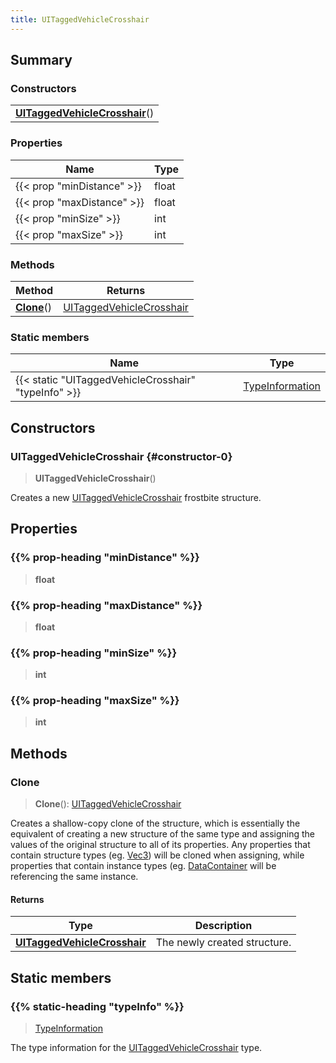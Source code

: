 ```yaml
---
title: UITaggedVehicleCrosshair
---
```



## Summary
### Constructors
| |
| ----------- |
| **[UITaggedVehicleCrosshair](#constructor-0)**() |

### Properties
| Name | Type |
| ---- | ---- |
| {{< prop "minDistance" >}} | float |
| {{< prop "maxDistance" >}} | float |
| {{< prop "minSize" >}} | int |
| {{< prop "maxSize" >}} | int |

### Methods
| Method | Returns |
| ------ | ---- |
| **[Clone](#clone)**() | [UITaggedVehicleCrosshair](/vext/ref/fb/uitaggedvehiclecrosshair) |

### Static members
| Name | Type |
| ---- | ---- |
| {{< static "UITaggedVehicleCrosshair" "typeInfo" >}} | [TypeInformation](/vext/ref/shared/class/typeinformation) |

## Constructors
### UITaggedVehicleCrosshair {#constructor-0}
> **UITaggedVehicleCrosshair**()

Creates a new [UITaggedVehicleCrosshair](/vext/ref/fb/uitaggedvehiclecrosshair) frostbite structure.

## Properties
### {{% prop-heading "minDistance" %}}
> **float**

### {{% prop-heading "maxDistance" %}}
> **float**

### {{% prop-heading "minSize" %}}
> **int**

### {{% prop-heading "maxSize" %}}
> **int**

## Methods
### Clone
> **Clone**(): [UITaggedVehicleCrosshair](/vext/ref/fb/uitaggedvehiclecrosshair)

Creates a shallow-copy clone of the structure, which is essentially the equivalent of creating a new structure of the same type and assigning the values of the original structure to all of its properties. Any properties that contain structure types (eg. [Vec3](/vext/ref/shared/class/vec3)) will be cloned when assigning, while properties that contain instance types (eg. [DataContainer](/vext/ref/shared/class/datacontainer) will be referencing the same instance.

#### Returns
| Type | Description |
| ---- | ----------- |
| **[UITaggedVehicleCrosshair](/vext/ref/fb/uitaggedvehiclecrosshair)** | The newly created structure. |

## Static members
### {{% static-heading "typeInfo" %}}
> [TypeInformation](/vext/ref/shared/class/typeinformation)

The type information for the [UITaggedVehicleCrosshair](/vext/ref/fb/uitaggedvehiclecrosshair) type.


